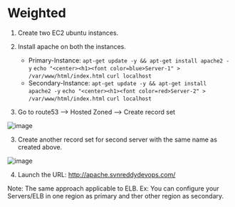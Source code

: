 # Weighted

1. Create two EC2 ubuntu instances.

2. Install apache on both the instances.

    * Primary-Instance: 
      `apt-get update -y && apt-get install apache2 -y`
      `echo "<center><h1><font color=blue>Server-1" > /var/www/html/index.html`
      `curl localhost`
    * Secondary-Instance: 
      `apt-get update -y && apt-get install apache2 -y`
      `echo "<center><h1><font color=red>Server-2" > /var/www/html/index.html`
      `curl localhost`
      

2. Go to route53 --> Hosted Zoned --> Create record set

  ![image](https://user-images.githubusercontent.com/24622526/50081091-9c371300-0213-11e9-9bc2-d0802c0c9098.png)

3. Create another record set for second server with the same name as created above.

![image](https://user-images.githubusercontent.com/24622526/50081156-c7216700-0213-11e9-897d-3397d436d16a.png)

4. Launch the URL: http://apache.svnreddydevops.com/

Note: The same approach applicable to ELB. Ex: You can configure your Servers/ELB in one region as primary and ther other region as secondary.

